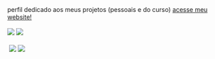 <div>
  perfil dedicado aos meus projetos (pessoais e do curso) <a href="https://kakleinm.github.io/">acesse meu website!</a>
</div>
<br>
<div>
  <img src="https://github-readme-stats.vercel.app/api?username=kakleinm&theme=transparent&count_private=true&hide_border=true&title_color=BDB5D5&icon_color=BDB5D5&text_color=c9d1d9">
  <img src="https://github-readme-stats.vercel.app/api/top-langs/?username=kakleinm&theme=transparent&layout=compact&hide_border=true&title_color=BDB5D5&icon_color=BDB5D5&text_color=c9d1d9">
</div>

<div style="display: inline_block"><br>   ‎  
  <a href="https://www.instagram.com/kakleinm/"><img align="center" src="https://img.shields.io/badge/Instagram-E4405F?style=for-the-badge&logo=instagram&logoColor=white"></a>
  <a href="mailto:karenkmaia09@gmail.com"><img align="center" src="https://img.shields.io/badge/Gmail-D14836?style=for-the-badge&logo=gmail&logoColor=white"></a>
</div>
